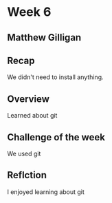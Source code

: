 # Week 6
## Matthew Gilligan

## Recap
We didn't need to install anything.

## Overview
Learned about git

## Challenge of the week
We used git

## Reflction
I enjoyed learning about git
